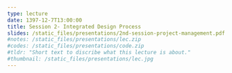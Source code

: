 ```yaml
---
type: lecture
date: 1397-12-7T13:00:00
title: Session 2- Integrated Design Process
slides: /static_files/presentations/2nd-session-project-management.pdf
#notes: /static_files/presentations/lec.zip
#codes: /static_files/presentations/code.zip
#tldr: "Short text to discribe what this lecture is about."
#thumbnail: /static_files/presentations/lec.jpg
---
```

